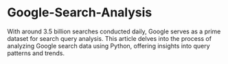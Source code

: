 # Google-Search-Analysis
With around 3.5 billion searches conducted daily, Google serves as a prime dataset for search query analysis. This article delves into the process of analyzing Google search data using Python, offering insights into query patterns and trends.

